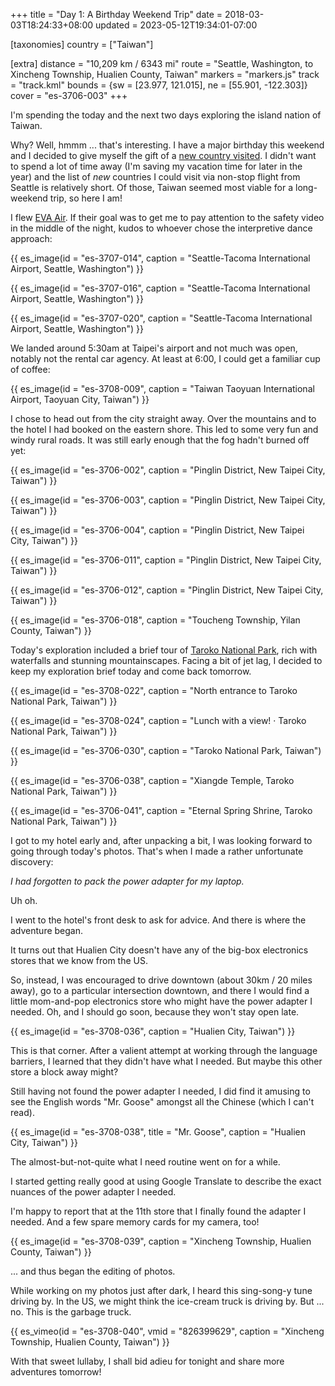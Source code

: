 +++
title = "Day 1: A Birthday Weekend Trip"
date = 2018-03-03T18:24:33+08:00
updated = 2023-05-12T19:34:01-07:00

[taxonomies]
country = ["Taiwan"]

[extra]
distance = "10,209 km / 6343 mi"
route = "Seattle, Washington, to Xincheng Township, Hualien County, Taiwan"
markers = "markers.js"
track = "track.kml"
bounds = {sw = [23.977, 121.015], ne = [55.901, -122.303]}
cover = "es-3706-003"
+++

I'm spending the today and the next two days exploring the island nation of Taiwan.

<!-- more -->

Why? Well, hmmm ... that's interesting. I have a major birthday this weekend and I decided to give myself the gift of a [new country visited](/countries/). I didn't want to spend a lot of time away (I'm saving my vacation time for later in the year) and the list of _new_ countries I could visit via non-stop flight from Seattle is relatively short. Of those, Taiwan seemed most viable for a long-weekend trip, so here I am!

I flew [EVA Air](https://www.evaair.com). If their goal was to get me to pay attention to the safety video in the middle of the night, kudos to whoever chose the interpretive dance approach:

{{ es_image(id = "es-3707-014", caption = "Seattle-Tacoma International Airport, Seattle, Washington") }}

{{ es_image(id = "es-3707-016", caption = "Seattle-Tacoma International Airport, Seattle, Washington") }}

{{ es_image(id = "es-3707-020", caption = "Seattle-Tacoma International Airport, Seattle, Washington") }}

We landed around 5:30am at Taipei's airport and not much was open, notably not the rental car agency. At least at 6:00, I could get a familiar cup of coffee:

{{ es_image(id = "es-3708-009", caption = "Taiwan Taoyuan International Airport, Taoyuan City, Taiwan") }}

I chose to head out from the city straight away. Over the mountains and to the hotel I had booked on the eastern shore. This led to some very fun and windy rural roads. It was still early enough that the fog hadn't burned off yet:

{{ es_image(id = "es-3706-002", caption = "Pinglin District, New Taipei City, Taiwan") }}

{{ es_image(id = "es-3706-003", caption = "Pinglin District, New Taipei City, Taiwan") }}

{{ es_image(id = "es-3706-004", caption = "Pinglin District, New Taipei City, Taiwan") }}

{{ es_image(id = "es-3706-011", caption = "Pinglin District, New Taipei City, Taiwan") }}

{{ es_image(id = "es-3706-012", caption = "Pinglin District, New Taipei City, Taiwan") }}

{{ es_image(id = "es-3706-018", caption = "Toucheng Township, Yilan County, Taiwan") }}

Today's exploration included a brief tour of [Taroko National Park](https://en.wikipedia.org/wiki/Taroko_National_Park), rich with waterfalls and stunning mountainscapes. Facing a bit of jet lag, I decided to keep my exploration brief today and come back tomorrow.

{{ es_image(id = "es-3708-022", caption = "North entrance to Taroko National Park, Taiwan") }}

{{ es_image(id = "es-3708-024", caption = "Lunch with a view! · Taroko National Park, Taiwan") }}

{{ es_image(id = "es-3706-030", caption = "Taroko National Park, Taiwan") }}

{{ es_image(id = "es-3706-038", caption = "Xiangde Temple, Taroko National Park, Taiwan") }}

{{ es_image(id = "es-3706-041", caption = "Eternal Spring Shrine, Taroko National Park, Taiwan") }}

I got to my hotel early and, after unpacking a bit, I was looking forward to going through today's photos. That's when I made a rather unfortunate discovery:

_I had forgotten to pack the power adapter for my laptop._

Uh oh.

I went to the hotel's front desk to ask for advice. And there is where the adventure began.

It turns out that Hualien City doesn't have any of the big-box electronics stores that we know from the US.

So, instead, I was encouraged to drive downtown (about 30km / 20 miles away), go to a particular intersection downtown, and there I would find a little mom-and-pop electronics store who might have the power adapter I needed. Oh, and I should go soon, because they won't stay open late.

{{ es_image(id = "es-3708-036", caption = "Hualien City, Taiwan") }}

This is that corner. After a valient attempt at working through the language barriers, I learned that they didn't have what I needed. But maybe this other store a block away might?

Still having not found the power adapter I needed, I did find it amusing to see the English words "Mr. Goose" amongst all the Chinese (which I can't read).

{{ es_image(id = "es-3708-038", title = "Mr. Goose", caption = "Hualien City, Taiwan") }}

The almost-but-not-quite what I need routine went on for a while.

I started getting really good at using Google Translate to describe the exact nuances of the power adapter I needed.

I'm happy to report that at the 11th store that I finally found the adapter I needed. And a few spare memory cards for my camera, too!

{{ es_image(id = "es-3708-039", caption = "Xincheng Township, Hualien County, Taiwan") }}

... and thus began the editing of photos.

While working on my photos just after dark, I heard this sing-song-y tune driving by. In the US, we might think the ice-cream truck is driving by. But ... no. This is the garbage truck.

{{ es_vimeo(id = "es-3708-040", vmid = "826399629", caption = "Xincheng Township, Hualien County, Taiwan") }}

With that sweet lullaby, I shall bid adieu for tonight and share more adventures tomorrow!

